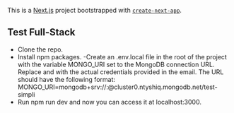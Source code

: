 This is a [Next.js](https://nextjs.org/) project bootstrapped with [`create-next-app`](https://github.com/vercel/next.js/tree/canary/packages/create-next-app).

## Test Full-Stack

- Clone the repo.
- Install npm packages.
-Create an .env.local file in the root of the project with the variable MONGO_URI set to the MongoDB connection URL. Replace <USER> and <PASSWORD> with the actual credentials provided in the email. The URL should have the following format:
MONGO_URI=mongodb+srv://<USER>:<PASSWORD>@cluster0.ntyshiq.mongodb.net/test-simpli
- Run npm run dev and now you can access it at localhost:3000.
 

